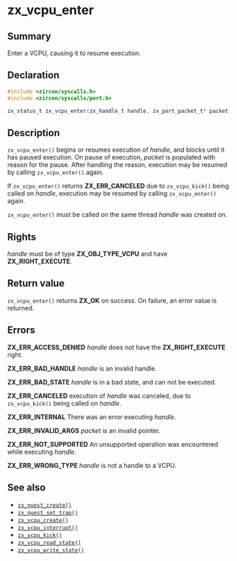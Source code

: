<!-- Generated by zircon/scripts/update-docs-from-fidl, do not edit! -->
# zx_vcpu_enter

## Summary

Enter a VCPU, causing it to resume execution.

## Declaration

```c
#include <zircon/syscalls.h>
#include <zircon/syscalls/port.h>

zx_status_t zx_vcpu_enter(zx_handle_t handle, zx_port_packet_t* packet);
```

## Description

`zx_vcpu_enter()` begins or resumes execution of *handle*, and blocks until it
has paused execution. On pause of execution, *packet* is populated with reason
for the pause. After handling the reason, execution may be resumed by calling
`zx_vcpu_enter()` again.

If `zx_vcpu_enter()` returns **ZX_ERR_CANCELED** due to `zx_vcpu_kick()` being
called on *handle*, execution may be resumed by calling `zx_vcpu_enter()` again.

`zx_vcpu_enter()` must be called on the same thread *handle* was created on.

## Rights

*handle* must be of type **ZX_OBJ_TYPE_VCPU** and have **ZX_RIGHT_EXECUTE**.

## Return value

`zx_vcpu_enter()` returns **ZX_OK** on success. On failure, an error value is
returned.

## Errors

**ZX_ERR_ACCESS_DENIED** *handle* does not have the **ZX_RIGHT_EXECUTE** right.

**ZX_ERR_BAD_HANDLE** *handle* is an invalid handle.

**ZX_ERR_BAD_STATE** *handle* is in a bad state, and can not be executed.

**ZX_ERR_CANCELED** execution of *handle* was canceled, due to `zx_vcpu_kick()`
being called on *handle*.

**ZX_ERR_INTERNAL** There was an error executing *handle*.

**ZX_ERR_INVALID_ARGS** *packet* is an invalid pointer.

**ZX_ERR_NOT_SUPPORTED** An unsupported operation was encountered while
executing *handle*.

**ZX_ERR_WRONG_TYPE** *handle* is not a handle to a VCPU.

## See also

 - [`zx_guest_create()`]
 - [`zx_guest_set_trap()`]
 - [`zx_vcpu_create()`]
 - [`zx_vcpu_interrupt()`]
 - [`zx_vcpu_kick()`]
 - [`zx_vcpu_read_state()`]
 - [`zx_vcpu_write_state()`]

[`zx_guest_create()`]: guest_create.md
[`zx_guest_set_trap()`]: guest_set_trap.md
[`zx_vcpu_create()`]: vcpu_create.md
[`zx_vcpu_interrupt()`]: vcpu_interrupt.md
[`zx_vcpu_kick()`]: vcpu_kick.md
[`zx_vcpu_read_state()`]: vcpu_read_state.md
[`zx_vcpu_write_state()`]: vcpu_write_state.md

